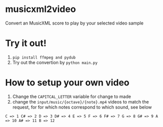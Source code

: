 # musicxml2video
Convert an MusicXML score to play by your selected video sample

# Try it out!

1. `pip install ffmpeg and pydub`
2. Try out the convertion by `python main.py`

# How to setup your own video
1. Change the `CAPITCAL_LETTER` variable for change to made
2. change the `input/music/{octave}/{note}.mp4` videos to match the request, for for which notes correspond to which sound, see below


`
C => 1
C# => 2
D => 3
D# => 4
E => 5
F => 6
F# => 7
G => 8
G# => 9
A => 10
A# => 11
B => 12
`
